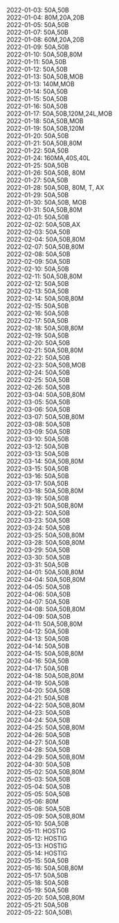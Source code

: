 2022-01-03: 50A,50B\
2022-01-04: 80M,20A,20B\
2022-01-05: 50A,50B\
2022-01-07: 50A,50B\
2022-01-08: 60M,20A,20B\
2022-01-09: 50A,50B\
2022-01-10: 50A,50B,80M\
2022-01-11: 50A,50B\
2022-01-12: 50A,50B\
2022-01-13: 50A,50B,MOB\
2022-01-13: 140M,MOB\
2022-01-14: 50A,50B\
2022-01-15: 50A,50B\
2022-01-16: 50A,50B\
2022-01-17: 50A,50B,120M,24L,MOB\
2022-01-18: 50A,50B,MOB\
2022-01-19: 50A,50B,120M\
2022-01-20: 50A,50B\
2022-01-21: 50A,50B,80M\
2022-01-22: 50A,50B\
2022-01-24: 160MA,40S,40L\
2022-01-25: 50A,50B\
2022-01-26: 50A,50B, 80M\
2022-01-27: 50A,50B\
2022-01-28: 50A,50B, 80M, T, AX\
2022-01-29: 50A,50B\
2022-01-30: 50A,50B, MOB\
2022-01-31: 50A,50B,80M\
2022-02-01: 50A,50B\
2022-02-02: 50A,50B,AX\
2022-02-03: 50A,50B\
2022-02-04: 50A,50B,80M\
2022-02-07: 50A,50B,80M\
2022-02-08: 50A,50B\
2022-02-09: 50A,50B\
2022-02-10: 50A,50B\
2022-02-11: 50A,50B,80M\
2022-02-12: 50A,50B\
2022-02-13: 50A,50B\
2022-02-14: 50A,50B,80M\
2022-02-15: 50A,50B\
2022-02-16: 50A,50B\
2022-02-17: 50A,50B\
2022-02-18: 50A,50B,80M\
2022-02-19: 50A,50B\
2022-02-20: 50A,50B\
2022-02-21: 50A,50B,80M\
2022-02-22: 50A,50B\
2022-02-23: 50A,50B,MOB\
2022-02-24: 50A,50B\
2022-02-25: 50A,50B\
2022-02-26: 50A,50B\
2022-03-04: 50A,50B,80M\
2022-03-05: 50A,50B\
2022-03-06: 50A,50B\
2022-03-07: 50A,50B,80M\
2022-03-08: 50A,50B\
2022-03-09: 50A,50B\
2022-03-10: 50A,50B\
2022-03-12: 50A,50B\
2022-03-13: 50A,50B\
2022-03-14: 50A,50B,80M\
2022-03-15: 50A,50B\
2022-03-16: 50A,50B\
2022-03-17: 50A,50B\
2022-03-18: 50A,50B,80M\
2022-03-19: 50A,50B\
2022-03-21: 50A,50B,80M\
2022-03-22: 50A,50B\
2022-03-23: 50A,50B\
2022-03-24: 50A,50B\
2022-03-25: 50A,50B,80M\
2022-03-28: 50A,50B,80M\
2022-03-29: 50A,50B\
2022-03-30: 50A,50B\
2022-03-31: 50A,50B\
2022-04-01: 50A,50B,80M\
2022-04-04: 50A,50B,80M\
2022-04-05: 50A,50B\
2022-04-06: 50A,50B\
2022-04-07: 50A,50B\
2022-04-08: 50A,50B,80M\
2022-04-09: 50A,50B\
2022-04-11: 50A,50B,80M\
2022-04-12: 50A,50B\
2022-04-13: 50A,50B\
2022-04-14: 50A,50B\
2022-04-15: 50A,50B,80M\
2022-04-16: 50A,50B\
2022-04-17: 50A,50B\
2022-04-18: 50A,50B,80M\
2022-04-19: 50A,50B\
2022-04-20: 50A,50B\
2022-04-21: 50A,50B\
2022-04-22: 50A,50B,80M\
2022-04-23: 50A,50B\
2022-04-24: 50A,50B\
2022-04-25: 50A,50B,80M\
2022-04-26: 50A,50B\
2022-04-27: 50A,50B\
2022-04-28: 50A,50B\
2022-04-29: 50A,50B,80M\
2022-04-30: 50A,50B\
2022-05-02: 50A,50B,80M\
2022-05-03: 50A,50B\
2022-05-04: 50A,50B\
2022-05-05: 50A,50B\
2022-05-06: 80M\
2022-05-08: 50A,50B\
2022-05-09: 50A,50B,80M\
2022-05-10: 50A,50B\
2022-05-11: HOSTIG\
2022-05-12: HOSTIG\
2022-05-13: HOSTIG\
2022-05-14: HOSTIG\
2022-05-15: 50A,50B\
2022-05-16: 50A,50B,80M\
2022-05-17: 50A,50B\
2022-05-18: 50A,50B\
2022-05-19: 50A,50B\
2022-05-20: 50A,50B,80M\
2022-05-21: 50A,50B\
2022-05-22: 50A,50B\
